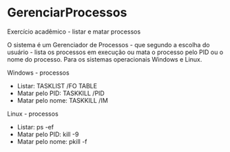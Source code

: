 # GerenciarProcessos

Exercício acadêmico - listar e matar processos

O sistema é um Gerenciador de Processos - que segundo a escolha do usuário - lista os processos em execução ou mata o processo pelo PID ou o nome do processo. Para os sistemas operacionais Windows e Linux.

Windows - processos

- Listar: TASKLIST /FO TABLE
- Matar pelo PID: TASKKILL /PID
- Matar pelo nome: TASKKILL /IM

Linux - processos

- Listar: ps -ef
- Matar pelo PID: kill -9
- Matar pelo nome: pkill -f